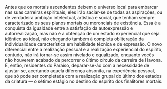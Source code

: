 ﻿Antes que os mortais ascendentes deixem o universo local para embarcar nas suas carreiras espirituais, eles irão saciar-se de todas as aspirações, ou de verdadeira ambição intelectual, artística e social, que tenham sempre caracterizado os seus planos mortais ou moronciais de existência. Essa é a conquista da igualdade entre a satisfação da autoexpressão e autorrealização, mas não é a obtenção de um estado experiencial que seja idêntico ao ideal, não chegando também à completa obliteração da individualidade característica em habilidade técnica e de expressão. O novo diferencial entre a realização pessoal e a realização experiencial do espírito, contudo, não irá tornar-se assim nivelado e equalizado, enquanto vocês não houverem acabado de percorrer o último círculo da carreira de Havona. E, então, residentes do Paraíso, deparar-se-ão com a necessidade de ajustar-se, acertando aquela diferença absonita, na experiência pessoal, que só pode ser completada com a realização grupal do último dos estados da criatura — o sétimo estágio no destino do espírito dos finalitores mortais.
